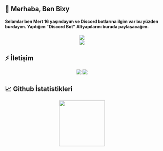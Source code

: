 
## 🎉 Merhaba, Ben Bixy
  <h4>
Selamlar ben Mert 16 yaşındayım ve Discord botlarına ilgim var bu yüzden burdayım. Yaptığım "Discord Bot" Altyapılarını burada paylaşacağım.

</h4>
<div align="center">
    <img src="https://komarev.com/ghpvc/?username=bixyjs&color=dc143c"/>
</div>

<div align="center">
    <a href="https://discord.com/users/804404496967925843" title="Discord Profile"><img src="https://lanyard-profile-readme.vercel.app/api/804404496967925843"></a>
</div>

## ⚡ İletişim

<div align="center">
    <a href="https://discord.com/users/804404496967925843" target="_blank"><img src="https://shields.io/badge/Bixy-111111.svg?&style=for-the-badge&logo=discord&Color=white"></a>
    <a href="https://github.com/bixyjs" target="_blank"><img src="https://shields.io/badge/Bixy-111111.svg?&style=for-the-badge&logo=github&Color=white"></a></a>
</div>


## 📈 Github İstatistikleri

<div align="center">
    <img src="https://github-readme-stats.vercel.app/api?username=bixyjs&show_icons=true&theme=dark&hide_border=true" width="%100" height="150px">
</div>
